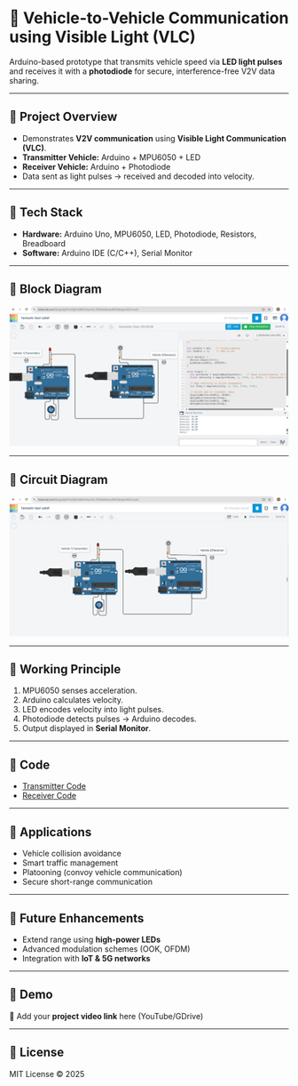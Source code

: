 # 🚗 Vehicle-to-Vehicle Communication using Visible Light (VLC)

Arduino-based prototype that transmits vehicle speed via **LED light pulses** and receives it with a **photodiode** for secure, interference-free V2V data sharing.

---

## 🔹 Project Overview
- Demonstrates **V2V communication** using **Visible Light Communication (VLC)**.  
- **Transmitter Vehicle:** Arduino + MPU6050 + LED  
- **Receiver Vehicle:** Arduino + Photodiode  
- Data sent as light pulses → received and decoded into velocity.  

---

## 🔹 Tech Stack
- **Hardware:** Arduino Uno, MPU6050, LED, Photodiode, Resistors, Breadboard  
- **Software:** Arduino IDE (C/C++), Serial Monitor  

---

## 🔹 Block Diagram
![Block Diagram](output.png)

---

## 🔹 Circuit Diagram
![Circuit](circuit.png)

---

## 🔹 Working Principle
1. MPU6050 senses acceleration.  
2. Arduino calculates velocity.  
3. LED encodes velocity into light pulses.  
4. Photodiode detects pulses → Arduino decodes.  
5. Output displayed in **Serial Monitor**.  

---

## 🔹 Code
- [Transmitter Code](Transmitter_side(Vehicle1).ino)  
- [Receiver Code](Receiver_side(Vehicle2).ino)  

---

## 🔹 Applications
- Vehicle collision avoidance  
- Smart traffic management  
- Platooning (convoy vehicle communication)  
- Secure short-range communication  

---

## 🔹 Future Enhancements
- Extend range using **high-power LEDs**  
- Advanced modulation schemes (OOK, OFDM)  
- Integration with **IoT & 5G networks**  

---

## 🔹 Demo
🎥 Add your **project video link** here (YouTube/GDrive)

---

## 🔹 License
MIT License © 2025

